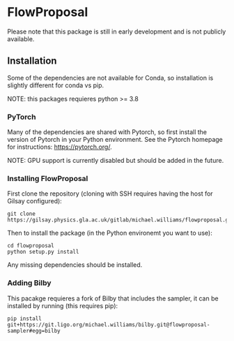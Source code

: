 # FlowProposal

Please note that this package is still in early development and is not publicly available.

## Installation

Some of the dependencies are not available for Conda, so installation is slightly different for conda vs pip.

NOTE: this packages requieres python >= 3.8

### PyTorch

Many of the dependencies are shared with Pytorch, so first install the version of Pytorch in your Python environment. See the Pytorch homepage for instructions: https://pytorch.org/.

NOTE: GPU support is currently disabled but should be added in the future.

### Installing FlowProposal

First clone the repository (cloning with SSH requires having the host for Gilsay configured):

```
git clone https://gilsay.physics.gla.ac.uk/gitlab/michael.williams/flowproposal.git
```

Then to install the package (in the Python environemt you want to use):

```
cd flowproposal
python setup.py install
```
Any missing dependencies should be installed.

### Adding Bilby

This pacakge requieres a fork of Bilby that includes the sampler, it can be installed by running (this requires pip):

```
pip install git+https://git.ligo.org/michael.williams/bilby.git@flowproposal-sampler#egg=bilby
```
